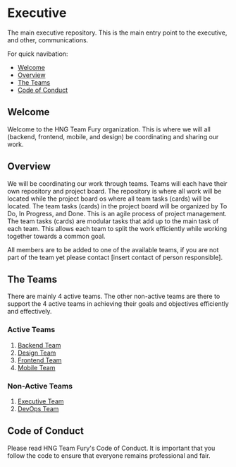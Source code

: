 # Executive
The main executive repository. This is the main entry point to the executive, and other, communications.

For quick navibation:

- [Welcome](#welcome)
- [Overview](#overview)
- [The Teams](#teams)
- [Code of Conduct](#coc)

## <a name="welcome"></a> Welcome
Welcome to the HNG Team Fury organization. This is where we will all (backend, frontend, mobile, and design) be coordinating and sharing our work.

## <a name="overview"></a> Overview
We will be coordinating our work through teams. Teams will each have their own repository and project board. The repository is where all work will be located while the project board os where all team tasks (cards) will be located. The team tasks (cards) in the project board will be organized by To Do, In Progress, and Done. This is an agile process of project management. The team tasks (cards) are modular tasks that add up to the main task of each team. This allows each team to split the work efficiently while working together towards a common goal.

All members are to be added to one of the available teams, if you are not part of the team yet please contact [insert contact of person responsible].

## <a name="teams"></a> The Teams
There are mainly 4 active teams. The other non-active teams are there to support the 4 active teams in achieving their goals and objectives efficiently and effectively.

### Active Teams

1. [Backend Team](https://github.com/orgs/hng-teamfury-org/teams/backend-team)
2. [Design Team](https://github.com/orgs/hng-teamfury-org/teams/design-team)
3. [Frontend Team](https://github.com/orgs/hng-teamfury-org/teams/frontend-team)
4. [Mobile Team](https://github.com/orgs/hng-teamfury-org/teams/mobile-team)

### Non-Active Teams

1. [Executive Team](https://github.com/orgs/hng-teamfury-org/teams/executive-team)
2. [DevOps Team](https://github.com/orgs/hng-teamfury-org/teams/devops-team)

## <a name="coc"></a> Code of Conduct
Please read HNG Team Fury's Code of Conduct. It is important that you follow the code to ensure that everyone remains professional and fair. 
